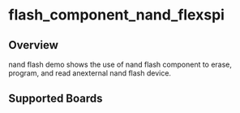 # flash_component_nand_flexspi

## Overview

nand flash demo shows the use of nand flash component to erase, program, and
read anexternal nand flash device.

## Supported Boards

